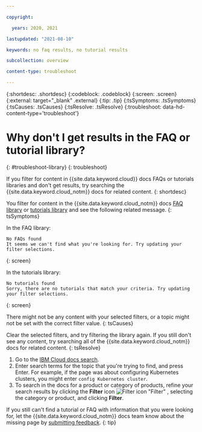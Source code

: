 ```yaml
---

copyright:

  years: 2020, 2021

lastupdated: "2021-08-10"

keywords: no faq results, no tutorial results

subcollection: overview

content-type: troubleshoot

---
```


{:shortdesc: .shortdesc}
{:codeblock: .codeblock}
{:screen: .screen}
{:external: target="_blank" .external}
{:tip: .tip}
{:tsSymptoms: .tsSymptoms}
{:tsCauses: .tsCauses}
{:tsResolve: .tsResolve}
{:troubleshoot: data-hd-content-type='troubleshoot'}

# Why don't I get results in the FAQ or tutorial library?
{: #troubleshoot-library}
{: troubleshoot}

If you filter for content in {{site.data.keyword.cloud}} docs FAQs or tutorials libraries and don't get results, try searching the {{site.data.keyword.cloud_notm}} docs for related content.
{: shortdesc}

You filter for content in the {{site.data.keyword.cloud_notm}} docs [FAQ library](/docs?tab=faqs) or [tutorials library](/docs?tab=tutorials) and see the following related message.
{: tsSymptoms}

In the FAQ library:
```
No FAQs found
It seems we can't find what you're looking for. Try updating your filter selections.
```
{: screen}

In the tutorials library:
```
No tutorials found
Sorry, there are no tutorials that match your criteria. Try updating your filter selections.
```
{: screen}

There might not be any content with your selected filters, or a topic might not be set with the correct filter value.
{: tsCauses}

Clear the selected filters, and try filtering the library again. If you still don't see any content, try searching all of the {{site.data.keyword.cloud_notm}} docs for related content.
{: tsResolve}

   1. Go to the [IBM Cloud docs search](/docs/search).
   1. Enter search terms for the topic that you're trying to find, and press Enter. For example, if the page was about configuring Kubernetes clusters, you might enter `config Kubernetes cluster`.
   1. To search in the docs for a product or category of products, refine your search results by clicking the **Filter** icon ![Filter icon "Filter"](../icons/filter.svg) , selecting the category or product, and clicking **Filter**.

If you still can't find a tutorial or FAQ with information that you were looking for, let the {{site.data.keyword.cloud_notm}} docs team know about the missing page by [submitting feedback](/docs/overview?topic=overview-feedback). 
{: tip}
